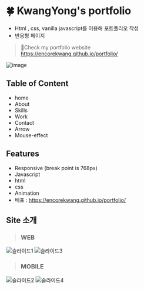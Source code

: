 # 🍀 KwangYong's portfolio
- Html , css, vanilla javascript를 이용해 포트폴리오 작성
- 반응형 페이지
> 📍Check my portfolio website <br>
https://encorekwang.github.io/portfolio/

![image](https://user-images.githubusercontent.com/58154661/149623846-a06ab6a9-3259-4450-b4e1-c61a055fb1bc.png)



## Table of Content
- home
- About
- Skills
- Work
- Contact
- Arrow
- Mouse-effect

## Features
- Responsive (break point is 768px)
- Javascript
- html
- css
- Animation
- 배포 : https://encorekwang.github.io/portfolio/

## Site 소개

> ### WEB 
![슬라이드1](https://user-images.githubusercontent.com/58154661/149624353-f5212769-54ee-4b72-a3a7-a7f1f3a18b9d.JPG)
![슬라이드3](https://user-images.githubusercontent.com/58154661/149624605-84ad8601-d285-4091-b12d-eeb8dd717313.JPG)


> ### MOBILE
![슬라이드2](https://user-images.githubusercontent.com/58154661/149624362-6f090de1-e9e0-4290-ba67-786d9915ff6c.JPG)
![슬라이드4](https://user-images.githubusercontent.com/58154661/149624611-92e95dbd-f7bc-4c6b-ad69-e6e0dd8df0d6.JPG)


